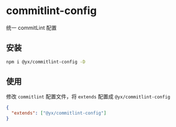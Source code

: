 # commitlint-config

统一 commitLint 配置

## 安装

```bash
npm i @yx/commitlint-config -D
```

## 使用

修改 `commitlint` 配置文件，将 `extends` 配置成 `@yx/commitlint-config`

```json
{
  "extends": ["@yx/commitlint-config"]
}
```
